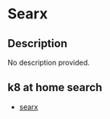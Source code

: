 # Searx

## Description

No description provided.

## k8 at home search

- [searx](https://nanne.dev/k8s-at-home-search/#/searx)
